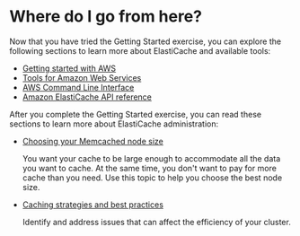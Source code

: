 # Where do I go from here?<a name="GettingStarted.WhereGoFromHere"></a>

Now that you have tried the Getting Started exercise, you can explore the following sections to learn more about ElastiCache and available tools:
+ [Getting started with AWS](http://aws.amazon.com/getting-started/)
+ [Tools for Amazon Web Services](http://aws.amazon.com/tools/)
+ [AWS Command Line Interface](http://aws.amazon.com/cli/)
+ [Amazon ElastiCache API reference](https://docs.aws.amazon.com/AmazonElastiCache/latest/APIReference/Welcome.html)

After you complete the Getting Started exercise, you can read these sections to learn more about ElastiCache administration:
+ [Choosing your Memcached node size](nodes-select-size.md#CacheNodes.SelectSize)

  You want your cache to be large enough to accommodate all the data you want to cache\. At the same time, you don't want to pay for more cache than you need\. Use this topic to help you choose the best node size\.
+ [Caching strategies and best practices](BestPractices.md)

  Identify and address issues that can affect the efficiency of your cluster\.